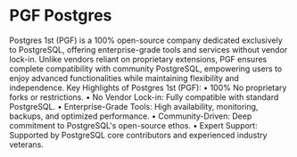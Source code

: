 # PGF Postgres

Postgres 1st (PGF) is a 100% open-source company dedicated exclusively to PostgreSQL, offering enterprise-grade tools and services without vendor lock-in. Unlike vendors reliant on proprietary extensions, PGF ensures complete compatibility with community PostgreSQL, empowering users to enjoy advanced functionalities while maintaining flexibility and independence.
Key Highlights of Postgres 1st (PGF):
•	100% No proprietary forks or restrictions.
•	No Vendor Lock-in: Fully compatible with standard PostgreSQL.
•	Enterprise-Grade Tools: High availability, monitoring, backups, and optimized performance.
•	Community-Driven: Deep commitment to PostgreSQL's open-source ethos.
•	Expert Support: Supported by PostgreSQL core contributors and experienced industry veterans.
